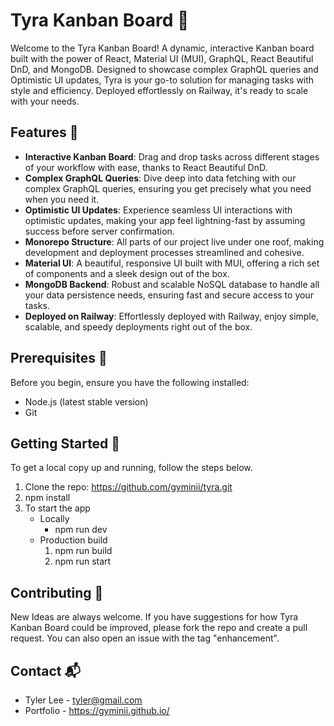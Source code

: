 # Tyra Kanban Board 🚀

Welcome to the Tyra Kanban Board! A dynamic, interactive Kanban board built with the power of React, Material UI (MUI), GraphQL, React Beautiful DnD, and MongoDB. Designed to showcase complex GraphQL queries and Optimistic UI updates, Tyra is your go-to solution for managing tasks with style and efficiency. Deployed effortlessly on Railway, it's ready to scale with your needs.

## Features 🌟

- **Interactive Kanban Board**: Drag and drop tasks across different stages of your workflow with ease, thanks to React Beautiful DnD.
- **Complex GraphQL Queries**: Dive deep into data fetching with our complex GraphQL queries, ensuring you get precisely what you need when you need it.
- **Optimistic UI Updates**: Experience seamless UI interactions with optimistic updates, making your app feel lightning-fast by assuming success before server confirmation.
- **Monorepo Structure**: All parts of our project live under one roof, making development and deployment processes streamlined and cohesive.
- **Material UI**: A beautiful, responsive UI built with MUI, offering a rich set of components and a sleek design out of the box.
- **MongoDB Backend**: Robust and scalable NoSQL database to handle all your data persistence needs, ensuring fast and secure access to your tasks.
- **Deployed on Railway**: Effortlessly deployed with Railway, enjoy simple, scalable, and speedy deployments right out of the box.

## Prerequisites 🔑
Before you begin, ensure you have the following installed:
- Node.js (latest stable version)
- Git

## Getting Started 🏁

To get a local copy up and running, follow the steps below.
1. Clone the repo: https://github.com/gyminii/tyra.git
2. npm install
3. To start the app
   - Locally
     - npm run dev
   - Production build
     1. npm run build
     2. npm run start
## Contributing 🤝
New Ideas are always welcome. If you have suggestions for how Tyra Kanban Board could be improved, please fork the repo and create a pull request. You can also open an issue with the tag "enhancement".
## Contact 📬
- Tyler Lee - tyler@gmail.com
- Portfolio - https://gyminii.github.io/
